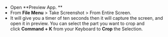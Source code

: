 * Open **Preview App. **
* From **File Menu** > Take Screenshot > From Entire Screen. 
* It will give you a timer of ten seconds then it will capture the screen, and open it in preview. You can select the part you want to crop and click **Command + K** from your Keyboard to **Crop** the Selection. 

